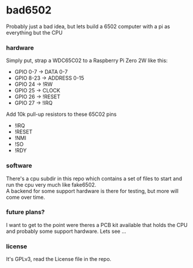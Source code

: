 # bad6502
Probably just a bad idea, but lets build a 6502 computer with a pi as everything but the CPU
### hardware
Simply put, strap a WDC65C02 to a Raspberry Pi Zero 2W like this: 
- GPIO 0-7 -> DATA 0-7
- GPIO 8-23 -> ADDRESS 0-15
- GPIO 24 -> !RW
- GPIO 25 -> CLOCK
- GPIO 26 -> !RESET
- GPIO 27 -> !IRQ  

Add 10k pull-up resistors to these 65C02 pins
- !IRQ
- !RESET
- !NMI
- !SO
- !RDY
### software
There's a cpu subdir in this repo which contains a set of files to start and run the cpu very much like fake6502.  
A backend for some support hardware is there for testing, but more will come over time.
### future plans?
I want to get to the point were theres a PCB kit available that holds the CPU and probably some support hardware. Lets see ...
### license
It's GPLv3, read the License file in the repo.
